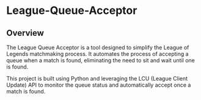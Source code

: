 # League-Queue-Acceptor


## Overview

The League Queue Acceptor is a tool designed to simplify the League of Legends matchmaking process. 
It automates the process of accepting a queue when a match is found, eliminating the need to sit and wait until one is found.

This project is built using Python and leveraging the LCU (League Client Update) API to monitor the queue status and automatically accept once a match is found.


